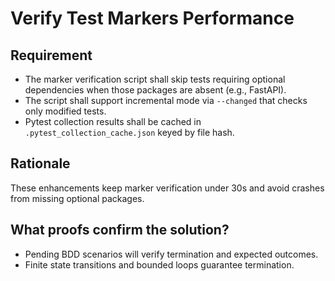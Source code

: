 # Verify Test Markers Performance

## Requirement
- The marker verification script shall skip tests requiring optional dependencies when those packages are absent (e.g., FastAPI).
- The script shall support incremental mode via `--changed` that checks only modified tests.
- Pytest collection results shall be cached in `.pytest_collection_cache.json` keyed by file hash.

## Rationale
These enhancements keep marker verification under 30s and avoid crashes from missing optional packages.

## What proofs confirm the solution?
- Pending BDD scenarios will verify termination and expected outcomes.
- Finite state transitions and bounded loops guarantee termination.
